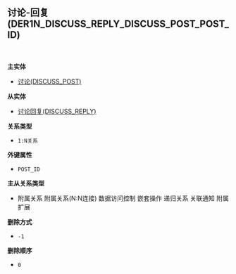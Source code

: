 ## 讨论-回复(DER1N_DISCUSS_REPLY_DISCUSS_POST_POST_ID) <!-- {docsify-ignore-all} -->



<br>
<p class="panel-title"><b>主实体</b></p>

* [讨论(DISCUSS_POST)](module/Team/discuss_post)

<p class="panel-title"><b>从实体</b></p>

* [讨论回复(DISCUSS_REPLY)](module/Team/discuss_reply)

<p class="panel-title"><b>关系类型</b></p>

* `1:N关系`

<p class="panel-title"><b>外键属性</b></p>

* `POST_ID`

<p class="panel-title"><b>主从关系类型</b></p>

* <i class="fa fa-check-square"/></i> 附属关系 <i class="fa fa-square"/></i> 附属关系(N:N连接) <i class="fa fa-square"/></i> 数据访问控制 <i class="fa fa-square"/></i> 嵌套操作 <i class="fa fa-square"/></i> 递归关系 <i class="fa fa-square"/></i> 关联通知 <i class="fa fa-square"/></i> 附属扩展

<p class="panel-title"><b>删除方式</b></p>

* `-1`

<p class="panel-title"><b>删除顺序</b></p>

* `0`
